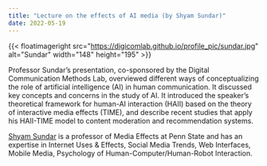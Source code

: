 ```yaml
---
title: "Lecture on the effects of AI media (by Shyam Sundar)"
date: 2022-05-19
---
```


{{< floatimageright src="https://digicomlab.github.io/profile_pic/sundar.jpg" alt="Sundar" width="148" height="195" >}}

Professor Sundar’s presentation, co-sponsored by the Digital Communication Methods Lab, overviewed different ways of conceptualizing the role of artificial intelligence (AI) in human communication. It discussed key concepts and concerns in the study of AI. It introduced the speaker’s theoretical framework for human-AI interaction (HAII) based on the theory of interactive media effects (TIME), and describe recent studies that apply his HAII-TIME model to content moderation and recommendation systems.

[Shyam Sundar](https://www.bellisario.psu.edu/people/individual/s.-shyam-sundar) is a professor of Media Effects at Penn State and has an expertise in Internet Uses & Effects, Social Media Trends, Web Interfaces, Mobile Media, Psychology of Human-Computer/Human-Robot Interaction.

